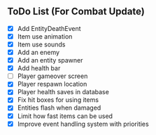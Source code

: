 ## ToDo List (For Combat Update)

- [x] Add EntityDeathEvent
- [x] Item use animation
- [x] Item use sounds
- [x] Add an enemy
- [x] Add an entity spawner
- [x] Add health bar
- [ ] Player gameover screen
- [x] Player respawn location
- [x] Player health saves in database
- [x] Fix hit boxes for using items
- [x] Entities flash when damaged
- [x] Limit how fast items can be used
- [x] Improve event handling system with priorities
